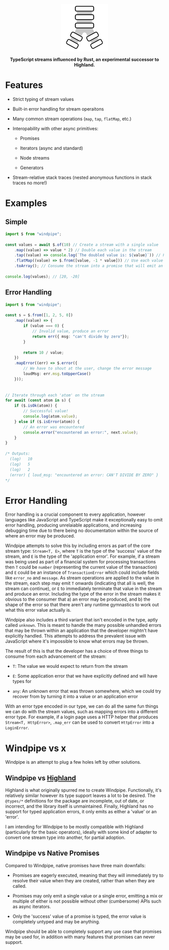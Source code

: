 <p align="center">
    <img width="150" height="150" src="media/logo.png" alt="Logo" />
</p>

<p align="center">
    <strong>TypeScript streams influenced by Rust, an experimental successor to Highland.</strong>
</p>

# Features

- Strict typing of stream values

- Built-in error handling for stream operaitons

- Many common stream operations (`map`, `tap`, `flatMap`, etc.)

- Interopability with other async primitives:

  - Promises

  - Iterators (async and standard)

  - Node streams

  - Generators

- Stream-relative stack traces (nested anonymous functions in stack traces no more!)

# Examples

## Simple

```ts
import $ from "windpipe";

const values = await $.of(10) // Create a stream with a single value
    .map((value) => value * 2) // Double each value in the stream
    .tap((value) => console.log(`The doubled value is: ${value}`)) // Perform some side effect on each value
    .flatMap((value) => $.from([value, -1 * value])) // Use each value to produce multiple new values
    .toArray(); // Consume the stream into a promise that will emit an array

console.log(values); // [20, -20]
```

## Error Handling

```ts
import $ from "windpipe";

const s = $.from([1, 2, 5, 0])
    .map((value) => {
        if (value === 0) {
            // Invalid value, produce an error
            return err({ msg: "can't divide by zero"});
        }

        return 10 / value;
    })
    .mapError((err) => $.error({
        // We have to shout at the user, change the error message
        loudMsg: err.msg.toUpperCase()
    }));


// Iterate through each 'atom' on the stream
for await (const atom in s) {
    if ($.isOk(atom)) {
        // Successful value!
        console.log(atom.value);
    } else if ($.isError(atom)) {
        // An error was encountered
        console.error("encountered an error:", next.value);
    }
}

/* Outputs:
  (log)   10
  (log)   5
  (log)   2
  (error) { loud_msg: "encountered an error: CAN'T DIVIDE BY ZERO" }
*/
```
# Error Handling

Error handling is a crucial component to every application, however languages like JavaScript and
TypeScript make it exceptionally easy to omit error handling, producing unrelaiable applications,
and increasing debugging time due to there being no documentation within the source of where an
error may be produced.

Windpipe attempts to solve this by including errors as part of the core stream type:
`Stream<T, E>`, where `T` is the type of the 'success' value of the stream, and `E` is the type of
the 'application error'. For example, if a stream was being used as part of a financial system for
processing transactions then `T` could be `number` (representing the current value of the
transaction) and `E` could be an instance of `TransactionError` which could include fields like
`error_no` and `message`. As stream operations are applied to the value in the stream, each step
may emit `T` onwards (indicating that all is well, the stream can continue), or `E` to immediately
terminate that value in the stream and produce an error. Including the type of the error in the
stream makes it obvious to the consumer that a) an error may be produced, and b) the shape of the
error so that there aren't any runtime gymnastics to work out what this error value actually is.

Windpipe also includes a third variant that isn't encoded in the type, aptly called `unknown`. This
is meant to handle the many possible unhandled errors that may be thrown within an application that
the developer mightn't have explicitly handled. This attempts to address the prevalent issue with
JavaScript where it's impossible to know what errors may be thrown.

The result of this is that the developer has a choice of three things to consume from each
advancement of the stream:

- `T`: The value we would expect to return from the stream

- `E`: Some application error that we have explicitly defined and will have types for

- `any`: An unknown error that was thrown somewhere, which we could try recover from by turning it
into a value or an application error

With an error type encoded in our type, we can do all the same fun things we can do with the
stream values, such as mapping errors into a different error type. For example, if a login page
uses a HTTP helper that produces `Stream<T, HttpError>`, `.map_err` can be used to convert
`HttpError` into a `LoginError`.

# Windpipe vs x

Windpipe is an attempt to plug a few holes left by other solutions.

## Windpipe vs [Highland](https://github.com/caolan/highland)

Highland is what originally spurred me to create Windpipe. Functionally, it's relatively similar
however its type support leaves a lot to be desired. The `@types/*` definitions for the package are
incomplete, out of date, or incorrect, and the library itself is unmaintained. Finally, Highland
has no support for typed application errors, it only emits as either a 'value' or an 'error'.

I am intending for Windpipe to be mostly compatible with Highland (particularly for the basic
operators), ideally with some kind of adapter to convert one stream type into another, for partial
adoption.

## Windpipe vs Native Promises

Compared to Windpipe, native promises have three main downfalls:

- Promises are eagerly executed, meaning that they will immediately try to resolve their value when
they are created, rather than when they are called.

- Promises may only emit a single value or a single error, emitting a mix or multiple of either is
not possible without other (cumbersome) APIs such as async iterators.

- Only the 'success' value of a promise is typed, the error value is completely untyped and may be
anything.

Windpipe should be able to completely support any use case that promises may be used for, in
addition with many features that promises can never support.

